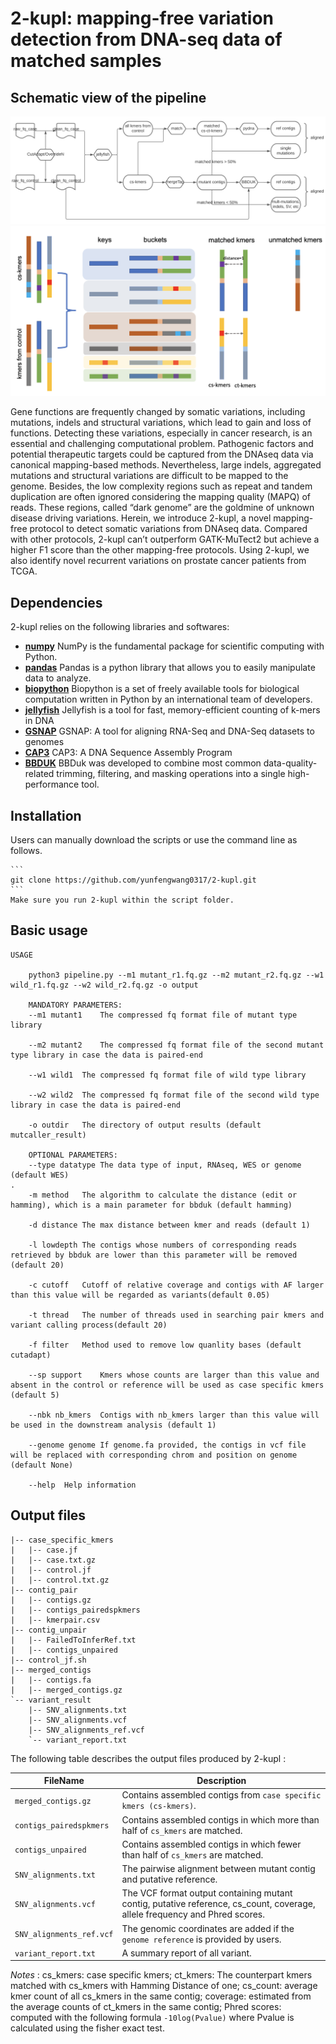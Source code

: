 # 2-kupl: mapping-free variation detection from DNA-seq data of matched samples

## Schematic view of the pipeline
![schematic](workflow.png)
![schematic](matchkmers.png)

Gene functions are frequently changed by somatic variations, including mutations, indels and structural variations, which lead to gain and loss of functions. Detecting these variations, especially in cancer research, is an essential and challenging computational problem. Pathogenic factors and potential therapeutic targets could be captured from the DNAseq data via canonical mapping-based methods. Nevertheless, large indels, aggregated mutations and structural variations are difficult to be mapped to the genome. Besides, the low complexity regions such as repeat and tandem duplication are often ignored considering the mapping quality (MAPQ) of reads. These regions, called “dark genome” are the goldmine of unknown disease driving variations. Herein, we introduce 2-kupl, a novel mapping-free protocol to detect somatic variations from DNAseq data. Compared with other protocols, 2-kupl can’t outperform GATK-MuTect2 but achieve a higher F1 score than the other mapping-free protocols. Using 2-kupl, we also identify novel recurrent variations on prostate cancer patients from TCGA. 


## Dependencies

2-kupl relies on the following libraries and softwares: 

- **[numpy](https://www.numpy.org/)** NumPy is the fundamental package for scientific computing with Python. 
- **[pandas](https://www.pandas.org/)** Pandas is a python library that allows you to easily manipulate data to analyze. 
- **[biopython](https://biopython.org/)** Biopython is a set of freely available tools for biological computation written in Python by an international team of developers.
- **[jellyfish](https://anaconda.org/conda-forge/jellyfish)** Jellyfish is a tool for fast, memory-efficient counting of k-mers in DNA
- **[GSNAP](https://anaconda.org/compbiocore/gsnap)** GSNAP: A tool for aligning RNA-Seq and DNA-Seq datasets to genomes
- **[CAP3](https://anaconda.org/bioconda/cap3)** CAP3: A DNA Sequence Assembly Program
- **[BBDUK](https://jgi.doe.gov/data-and-tools/bbtools/bb-tools-user-guide/bbduk-guide/)** BBDuk was developed to combine most common data-quality-related trimming, filtering, and masking operations into a single high-performance tool. 

## Installation

Users can manually download the scripts or use the command line as follows.

    ```
    git clone https://github.com/yunfengwang0317/2-kupl.git
    ```
    Make sure you run 2-kupl within the script folder.
    
## Basic usage
```
USAGE

    python3 pipeline.py --m1 mutant_r1.fq.gz --m2 mutant_r2.fq.gz --w1 wild_r1.fq.gz --w2 wild_r2.fq.gz -o output
    
    MANDATORY PARAMETERS:
    --m1 mutant1    The compressed fq format file of mutant type library

    --m2 mutant2    The compressed fq format file of the second mutant type library in case the data is paired-end

    --w1 wild1  The compressed fq format file of wild type library

    --w2 wild2  The compressed fq format file of the second wild type library in case the data is paired-end

    -o outdir   The directory of output results (default mutcaller_result)

    OPTIONAL PARAMETERS:
    --type datatype The data type of input, RNAseq, WES or genome (default WES)
.
    -m method   The algorithm to calculate the distance (edit or hamming), which is a main parameter for bbduk (default hamming)

    -d distance The max distance between kmer and reads (default 1)

    -l lowdepth The contigs whose numbers of corresponding reads retrieved by bbduk are lower than this parameter will be removed (default 20)

    -c cutoff   Cutoff of relative coverage and contigs with AF larger than this value will be regarded as variants(default 0.05)

    -t thread   The number of threads used in searching pair kmers and variant calling process(default 20)

    -f filter   Method used to remove low quanlity bases (default cutadapt)

    --sp support    Kmers whose counts are larger than this value and absent in the control or reference will be used as case specific kmers (default 5)

    --nbk nb_kmers  Contigs with nb_kmers larger than this value will be used in the downstream analysis (default 1)

    --genome genome If genome.fa provided, the contigs in vcf file will be replaced with corresponding chrom and position on genome (default None)

    --help  Help information
```



## Output files
```
|-- case_specific_kmers
|   |-- case.jf
|   |-- case.txt.gz
|   |-- control.jf
|   |-- control.txt.gz
|-- contig_pair
|   |-- contigs.gz
|   |-- contigs_pairedspkmers
|   |-- kmerpair.csv
|-- contig_unpair
|   |-- FailedToInferRef.txt
|   |-- contigs_unpaired
|-- control_jf.sh
|-- merged_contigs
|   |-- contigs.fa
|   |-- merged_contigs.gz
`-- variant_result
    |-- SNV_alignments.txt
    |-- SNV_alignments.vcf
    |-- SNV_alignments_ref.vcf
    `-- variant_report.txt
```

The following table describes the output files produced by 2-kupl :

FileName | Description
---------|------------
`merged_contigs.gz` | Contains assembled contigs from `case specific kmers (cs-kmers)`.
`contigs_pairedspkmers` | Contains assembled contigs in which more than half of `cs_kmers` are matched.
`contigs_unpaired` | Contains assembled contigs in which fewer than half of `cs_kmers` are matched.
`SNV_alignments.txt` | The pairwise alignment between mutant contig and putative reference.
`SNV_alignments.vcf` | The VCF format output containing mutant contig, putative reference, cs_count, coverage, allele frequency and Phred scores.
`SNV_alignments_ref.vcf` | The genomic coordinates are added if the `genome reference` is provided by users.
`variant_report.txt` | A summary report of all variant.

*Notes* :
cs_kmers: case specific kmers; ct_kmers: The counterpart kmers matched with cs_kmers with Hamming Distance of one; cs_count: average kmer count of all cs_kmers in the same contig; coverage: estimated from the average counts of ct_kmers in the same contig; Phred scores: computed with the following formula `-10log(Pvalue)` where Pvalue is calculated using the fisher exact test.





